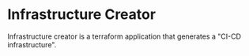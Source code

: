 # Infrastructure Creator
Infrastructure creator is a terraform application that generates a "CI-CD infrastructure".
